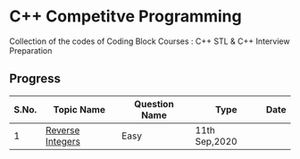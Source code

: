 # C++ Competitve Programming
Collection of the codes of Coding Block Courses : C++ STL &amp; C++ Interview Preparation

## Progress

S.No. | Topic Name| Question Name | Type | Date|
------|-----------------|------|---------| ----|
1 | [Reverse Integers](https://leetcode.com/problems/reverse-integer/) | Easy | 11th Sep,2020|
